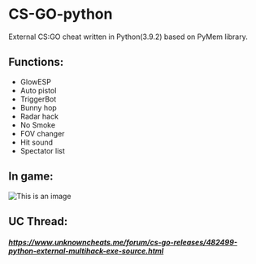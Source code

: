 # CS-GO-python
External CS:GO cheat written in Python(3.9.2) based on PyMem library.

## Functions:
- GlowESP  
- Auto pistol  
- TriggerBot  
- Bunny hop  
- Radar hack  
- No Smoke  
- FOV changer  
- Hit sound  
- Spectator list  

## In game:
![This is an image](https://i.ibb.co/x1RpjPV/csgo-i-CJTo-ZHhd4.jpg)

## UC Thread:
##### https://www.unknowncheats.me/forum/cs-go-releases/482499-python-external-multihack-exe-source.html
